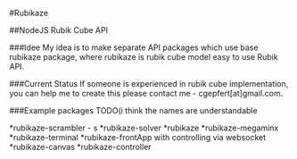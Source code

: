 #Rubikaze

##NodeJS Rubik Cube API

###Idee
My idea is to make separate API packages  which use base rubikaze package, where rubikaze is rubik cube model easy to use Rubik API.

###Current Status
If someone is experienced in rubik cube implementation, you can help me to create this please contact me - cgepfert[at]gmail.com.

###Example packages TODO(i think the names are understandable

*rubikaze-scrambler - s
*rubikaze-solver
*rubikaze
*rubikaze-megaminx
*rubikaze-terminal
*rubikaze-frontApp with controlling via websocket
*rubikaze-canvas
*rubikaze-controller
